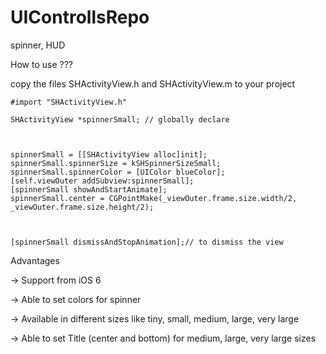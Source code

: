 # UIControllsRepo
spinner, HUD

How to use ???

 copy the files SHActivityView.h and SHActivityView.m to your project 

    #import "SHActivityView.h"

    SHActivityView *spinnerSmall; // globally declare



    spinnerSmall = [[SHActivityView alloc]init];
    spinnerSmall.spinnerSize = kSHSpinnerSizeSmall;
    spinnerSmall.spinnerColor = [UIColor blueColor];
    [self.viewOuter addSubview:spinnerSmall];
    [spinnerSmall showAndStartAnimate];
    spinnerSmall.center = CGPointMake(_viewOuter.frame.size.width/2, _viewOuter.frame.size.height/2);
    
    
    
    [spinnerSmall dismissAndStopAnimation];// to dismiss the view
    
Advantages

 -> Support from iOS 6
  
 -> Able to set colors for spinner
 
 -> Available in different sizes like tiny, small, medium, large, very large
 
 -> Able to set Title (center and bottom) for medium, large, very large sizes

